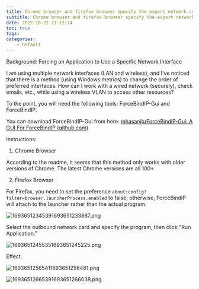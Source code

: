 ```yaml
---
title: Chrome browser and firefox browser specify the export network card for Internet access How to configure dual network card for Internet access
subtitle: Chrome browser and firefox browser specify the export network card for Internet access How to configure dual network card for Internet access
date: 2022-10-22 21:12:14
toc: true
tags: 
categories: 
    - Default
---
```


Background: Forcing an Application to Use a Specific Network Interface

I am using multiple network interfaces (LAN and wireless), and I've noticed that there is a method (using Windows metrics) to change the order of preferred interfaces. How can I work with a wired network (securely), check emails, etc., while using a wireless VLAN to access other resources?

To the point, you will need the following tools: ForceBindIP-Gui and ForceBindIP.

You can download ForceBindIP-Gui from here: [mhasanjb/ForceBindIP-Gui: A GUI For ForceBindIP (github.com)](https://github.com/mhasanjb/ForceBindIP-Gui)

Instructions:

1. Chrome Browser

According to the readme, it seems that this method only works with older versions of Chrome. The latest Chrome versions are all 100+.

2. Firefox Browser

For Firefox, you need to set the preference `about:config?filter=browser.launcherProcess.enabled` to false; otherwise, ForceBindIP will attach to the launcher rather than the actual program.

![16936512345391693651233887.png](https://raw.githubusercontent.com/james-curtis/james-curtis.github.io/static/images/16936512345391693651233887.png)

Select the outbound network card and specify the program, then click "Run Application."

![16936512455351693651245225.png](https://raw.githubusercontent.com/james-curtis/james-curtis.github.io/static/images/16936512455351693651245225.png)

Effect:

![16936512565411693651256481.png](https://raw.githubusercontent.com/james-curtis/james-curtis.github.io/static/images/16936512565411693651256481.png)

![16936512665391693651266038.png](https://raw.githubusercontent.com/james-curtis/james-curtis.github.io/static/images/16936512665391693651266038.png)
